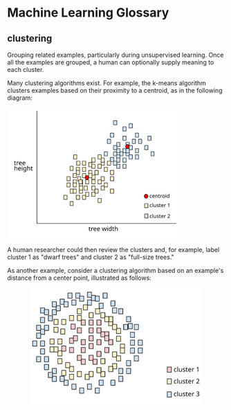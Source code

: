 ﻿# Machine Learning Glossary
## clustering
Grouping related examples, particularly during unsupervised learning. Once all the examples are grouped, a human can optionally supply meaning to each cluster.

Many clustering algorithms exist. For example, the k-means algorithm clusters examples based on their proximity to a centroid, as in the following diagram:

<img src="kmeans_example_1.svg" width="400px">

A human researcher could then review the clusters and, for example, label cluster 1 as "dwarf trees" and cluster 2 as "full-size trees."

As another example, consider a clustering algorithm based on an example's distance from a center point, illustrated as follows:
<p align="center">
  <img src="RingCluster_example.svg" width="400px">
</p>
